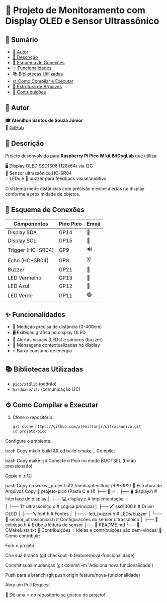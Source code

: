 # 🚀 Projeto de Monitoramento com Display OLED e Sensor Ultrassônico

## 📑 Sumário
- [👤 Autor](#-autor)
- [📝 Descrição](#-descrição)
- [🔌 Esquema de Conexões](#-esquema-de-conexões)
- [✨ Funcionalidades](#-funcionalidades)
- [📚 Bibliotecas Utilizadas](#-bibliotecas-utilizadas)
- [⚙️ Como Compilar e Executar](#️-como-compilar-e-executar)
- [📂 Estrutura de Arquivos](#-estrutura-de-arquivos)
- [🤝 Contribuições](#-contribuições)

## 👤 Autor
**🎓 Atenilton Santos de Souza Júnior**  
🔗 [GitHub](https://github.com/ateniltonjr)

## 📝 Descrição
Projeto desenvolvido para **Raspberry Pi Pico W kit BitDogLab** que utiliza:

🖥️ Display OLED SSD1306 (128x64) via I2C  
📏 Sensor ultrassônico HC-SR04  
💡 LEDs e 🎵 buzzer para feedback visual/auditivo

O sistema mede distâncias com precisão e exibe alertas no display conforme a proximidade de objetos.

## 🔌 Esquema de Conexões
| Componentes      | Pino Pico | Emoji |
|------------------|----------|-------|
| Display SDA      | GP14     | 📡    |
| Display SCL      | GP15     | 📡    |
| Trigger (HC-SR04)| GP9      | 🔊    |
| Echo (HC-SR04)   | GP8      | 👂    |
| Buzzer           | GP21     | 🎵    |
| LED Vermelho     | GP13     | 🔴    |
| LED Azul         | GP12     | 🔵    |
| LED Verde        | GP11     | 🟢    |

## ✨ Funcionalidades
- 📏 Medição precisa de distância (0-400cm)
- 🖥️ Exibição gráfica no display OLED
- 🚨 Alertas visuais (LEDs) e sonoros (buzzer)
- 💬 Mensagens contextualizadas no display
- ⚡ Baixo consumo de energia

## 📚 Bibliotecas Utilizadas
- `pico/stdlib` (padrão)
- `hardware/i2c` (comunicação I2C)

## ⚙️ Como Compilar e Executar
1. Clone o repositório:
   ```bash
   git clone https://github.com/ateniltonjr/ultrassonico.git
   cd projeto-pico
Configure o ambiente:

bash
Copy
mkdir build && cd build
cmake ..
Compile:

bash
Copy
make -j4
Conecte o Pico no modo BOOTSEL (botão pressionado)

Copie o .uf2:

bash
Copy
cp wokwi_project.uf2 /media/ateniltonjr/RPI-RP2/
📂 Estrutura de Arquivos
Copy
📁 projeto-pico (Pasta C e H)
├── 📁 H
│   ├── 🖥️ display.h             # Interface do display
│   ├── 💻 display.c             # Implementação  
│   ├── 🏗️ ultrassonico.c        # Lógica principal
│   ├── 🖍️ ssd1306.h             # Driver OLED
│   ├── 🔤 font.h                # Fontes
│   ├── 💡 led_buzzer.h          # LEDs/buzzer
│   └── 📏 sensor_ultrassonico.h # Configurações do sensor ultrassônico
│   ├── 🌟 exibicao.h            # Exibe a leitura do sensor
├── 📜 README.md
└── 📜 CMakeLists.txt
🤝 Contribuições
💡 Ideias e contribuições são bem-vindas!
🔧 Como contribuir:

Fork o projeto

Crie sua branch (git checkout -b feature/nova-funcionalidade)

Commit suas mudanças (git commit -m 'Adiciona nova funcionalidade')

Push para a branch (git push origin feature/nova-funcionalidade)

Abra um Pull Request

🌟 Dê uma ⭐ no repositório se gostou do projeto!
